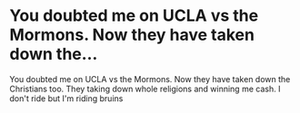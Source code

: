 # You doubted me on UCLA vs the Mormons. Now they have taken down the…

You doubted me on UCLA vs the Mormons. Now they have taken down the Christians too. They taking down whole religions and winning me cash. I don't ride but I'm riding bruins
